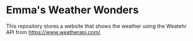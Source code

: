 # Emma's Weather Wonders
This repository stores a website that shows the weather using the Weatehr API from https://www.weatherapi.com/.